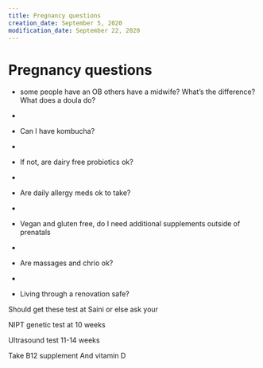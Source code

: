 ```yaml
---
title: Pregnancy questions
creation_date: September 5, 2020
modification_date: September 22, 2020
---
```



# Pregnancy questions 

- some people have an OB others have a midwife? What’s the difference? What does a doula do?

- 

- Can I have kombucha?

- 

- If not, are dairy free probiotics ok?

- 

- Are daily allergy meds ok to take?

- 

- Vegan and gluten free, do I need additional supplements outside of prenatals 

- 

- Are massages and chrio ok?

- 

- Living through a renovation safe?

Should get these test at Saini or else ask your 

NIPT genetic test at 10 weeks

Ultrasound test 11-14 weeks

Take B12 supplement And vitamin D

